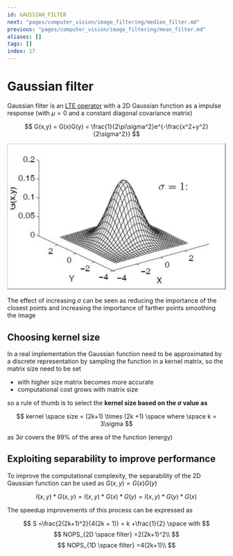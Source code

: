 ```yaml
---
id: GAUSSIAN_FILTER
next: "pages/computer_vision/image_filtering/median_filter.md"
previous: "pages/computer_vision/image_filtering/mean_filter.md"
aliases: []
tags: []
index: 17
---
```


# Gaussian filter

Gaussian filter is an [LTE operator](pages/computer_vision/image_filtering/image_filters.md) with a 2D Gaussian function as a impulse response (with $\mu = 0$ and a constant diagonal covariance matrix)

$$
G(x,y) = G(x)G(y) = \frac{1}{2\pi\sigma^2}e^{-\frac{x^2+y^2}{2\sigma^2}}
$$

![](assets/computer_vision/Pasted_image_20240229123834.png)

The effect of increasing $\sigma$ can be seen as reducing the importance of the closest points and increasing the importance of farther points smoothing the image

## Choosing kernel size

In a real implementation the Gaussian function need to be approximated by a discrete representation by sampling the function in a kernel matrix, so the matrix size need to be set

- with higher size matrix becomes more accurate
- computational cost grows with matrix size

so a rule of thumb is to select the **kernel size based on the $\sigma$ value as**

$$
kernel \space size = (2k+1) \times (2k +1) \space where \space k = 3\sigma
$$

as $3\sigma$ covers the 99% of the area of the function (energy)

## Exploiting separability to improve performance

To improve the computational complexity, the separability of the 2D Gaussian function can be used as $G(x,y) = G(x)G(y)$

$$
I(x,y)\ast G(x,y) = I(x,y)\ast G(x)\ast G(y) =I(x,y)\ast G(y)\ast G(x)
$$

The speedup improvements of this process can be expressed as

$$
S =\frac{2(2k+1)^2}{4(2k + 1)} = k +\frac{1}{2} \space with
$$
$$
NOPS_{2D \space filter} =2(2k+1)^2\\
$$
$$
NOPS_{1D \space filter} =4(2k+1)\\
$$

